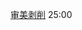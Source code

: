 [审美剥削](https://www.bilibili.com/video/BV1Tp4y1H7kc?p=1&t=144&vd_source=96c18635d20f0cc3b2c33ac78719180e)  25:00